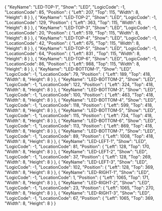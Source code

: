 {
        "KeyName": "LED-TOP-1",
        "Show": "LED",
        "LogicCode": -1,
        "LocationCode": 85,
        "Position": {
            "Left": 207,
            "Top": 115,
            "Width": 8,
            "Height": 8
        }
    },
    {
        "KeyName": "LED-TOP-2",
        "Show": "LED",
        "LogicCode": -1,
        "LocationCode": 129,
        "Position": {
            "Left": 363,
            "Top": 115,
            "Width": 8,
            "Height": 8
        }
    },
    {
        "KeyName": "LED-TOP-3",
        "Show": "LED",
        "LogicCode": -1,
        "LocationCode": 20,
        "Position": {
            "Left": 519,
            "Top": 115,
            "Width": 8,
            "Height": 8
        }
    },
    {
        "KeyName": "LED-TOP-4",
        "Show": "LED",
        "LogicCode": -1,
        "LocationCode": 42,
        "Position": {
            "Left": 675,
            "Top": 115,
            "Width": 8,
            "Height": 8
        }
    },
    {
        "KeyName": "LED-TOP-5",
        "Show": "LED",
        "LogicCode": -1,
        "LocationCode": 64,
        "Position": {
            "Left": 831 ,
            "Top": 115,
            "Width": 8,
            "Height": 8
        }
    },
    {
        "KeyName": "LED-TOP-6",
        "Show": "LED",
        "LogicCode": -1,
        "LocationCode": 86,
        "Position": {
            "Left": 988,
            "Top": 115,
            "Width": 8,
            "Height": 8
        }
    },
    {
        "KeyName": "LED-BOTTOM-1",
        "Show": "LED",
        "LogicCode": -1,
        "LocationCode": 79,
        "Position": {
            "Left": 189,
            "Top": 418,
            "Width": 8,
            "Height": 8
        }
    },
    {
        "KeyName": "LED-BOTTOM-2",
        "Show": "LED",
        "LogicCode": -1,
        "LocationCode": 122,
        "Position": {
            "Left": 324,
            "Top": 418,
            "Width": 8,
            "Height": 8
        }
    },
    {
        "KeyName": "LED-BOTTOM-3",
        "Show": "LED",
        "LogicCode": -1,
        "LocationCode": 100,
        "Position": {
            "Left": 463,
            "Top": 418,
            "Width": 8,
            "Height": 8
        }
    },
    {
        "KeyName": "LED-BOTTOM-4",
        "Show": "LED",
        "LogicCode": -1,
        "LocationCode": 118,
        "Position": {
            "Left": 599,
            "Top": 418,
            "Width": 8,
            "Height": 8
        }
    },
    {
        "KeyName": "LED-BOTTOM-5",
        "Show": "LED",
        "LogicCode": -1,
        "LocationCode": 115,
        "Position": {
            "Left": 734,
            "Top": 418,
            "Width": 8,
            "Height": 8
        }
    },
    {
        "KeyName": "LED-BOTTOM-6",
        "Show": "LED",
        "LogicCode": -1,
        "LocationCode": 113,
        "Position": {
            "Left": 869,
            "Top": 418,
            "Width": 8,
            "Height": 8
        }
    },
    {
        "KeyName": "LED-BOTTOM-7",
        "Show": "LED",
        "LogicCode": -1,
        "LocationCode": 89,
        "Position": {
            "Left": 1008,
            "Top": 418,
            "Width": 8,
            "Height": 8
        }
    },
    {
        "KeyName": "LED-LEFT-1",
        "Show": "LED",
        "LogicCode": -1,
        "LocationCode": 81,
        "Position": {
            "Left": 128,
            "Top": 170,
            "Width": 8,
            "Height": 8
        }
    },
    {
        "KeyName": "LED-LEFT-2",
        "Show": "LED",
        "LogicCode": -1,
        "LocationCode": 37,
        "Position": {
            "Left": 128,
            "Top": 269,
            "Width": 8,
            "Height": 8
        } 
    },
    {
        "KeyName": "LED-LEFT-3",
        "Show": "LED",
        "LogicCode": -1,
        "LocationCode": 102,
        "Position": {
            "Left": 128,
            "Top": 369,
            "Width": 8,
            "Height": 8
        }
    },
    {
        "KeyName": "LED-RIGHT-1",
        "Show": "LED",
        "LogicCode": -1,
        "LocationCode": 1,
        "Position": {
            "Left": 1065,
            "Top": 171,
            "Width": 8,
            "Height": 8
        }
    },
    {
        "KeyName": "LED-RIGHT-2",
        "Show": "LED",
        "LogicCode": -1,
        "LocationCode": 23,
        "Position": {
            "Left": 1065,
            "Top": 270,
            "Width": 8,
            "Height": 8
        }
    },
    {
        "KeyName": "LED-RIGHT-3",
        "Show": "LED",
        "LogicCode": -1,
        "LocationCode": 67,
        "Position": {
            "Left": 1065,
            "Top": 369,
            "Width": 8,
            "Height": 8
        }
    }